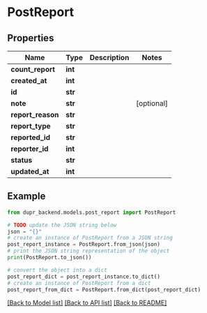 # PostReport


## Properties

Name | Type | Description | Notes
------------ | ------------- | ------------- | -------------
**count_report** | **int** |  | 
**created_at** | **int** |  | 
**id** | **str** |  | 
**note** | **str** |  | [optional] 
**report_reason** | **str** |  | 
**report_type** | **str** |  | 
**reported_id** | **str** |  | 
**reporter_id** | **int** |  | 
**status** | **str** |  | 
**updated_at** | **int** |  | 

## Example

```python
from dupr_backend.models.post_report import PostReport

# TODO update the JSON string below
json = "{}"
# create an instance of PostReport from a JSON string
post_report_instance = PostReport.from_json(json)
# print the JSON string representation of the object
print(PostReport.to_json())

# convert the object into a dict
post_report_dict = post_report_instance.to_dict()
# create an instance of PostReport from a dict
post_report_from_dict = PostReport.from_dict(post_report_dict)
```
[[Back to Model list]](../README.md#documentation-for-models) [[Back to API list]](../README.md#documentation-for-api-endpoints) [[Back to README]](../README.md)


